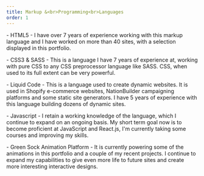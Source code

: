 ```yaml
---
title: Markup &<br>Programming<br>Languages
order: 1
---
```


<p>- <span class="font-light">HTML5 - </span> I have over 7 years of experience working with this markup language and I have worked on more than 40 sites, with a selection displayed in this portfolio.</p>

<p>- <span class="font-light">CSS3 & SASS - </span> This is a language I have 7 years of experience at, working with pure CSS to any CSS preprocessor language like SASS<!-- or Less-->. CSS, when used to its full extent can be very powerful.</p><!--Knowing and using CSS well can be very, very powerful.-->

<p>- <span class="font-light">Liquid Code - </span> This is a language used to create dynamic websites. It is used in Shopify e-commerce websites, NationBuilder campaigning platforms and some static site generators. I have 5 years of experience with this language building dozens of dynamic sites.</p><!--My experience using this language has meant I am able to accomplish more than the regular.-->

<p>- <span class="font-light">Javascript - </span> I retain a working knowledge of the language, which I continue to expand on an ongoing basis. My short term goal now is to become proficient at JavaScript and React.js, I'm currently taking some courses and improving my skills.</p><!--I'm currently expanding my knowledge and focusing on learning it better to be able to master it.-->

<!--<p>- <span class="font-light">React Js - </span> I retain a working knowledge of the language, and is my main focus to expand my current skillset. I intend on transferring some of my newest sites to this language using Next.js in the future.</p>--><!--I have small knowledge-->

<p>- <span class="font-light">Green Sock Animation Platform - </span> It is currently powering some of the animations in this portfolio and a couple of my recent projects. I continue to expand my capabilities to give even more life to future sites and create more interesting interactive designs.</p>